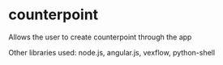 # counterpoint
Allows the user to create counterpoint through the app

Other libraries used: node.js, angular.js, vexflow, python-shell